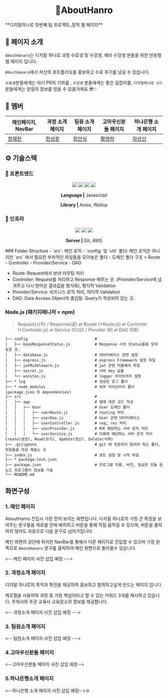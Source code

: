 <h1 align="middle">AboutHanro</h1>
**디지털하나로 첫번째 팀 프로젝트_정적 웹 페이지**

## 💬 페이지 소개

`AboutHanaro`는 디지털 하나로 과정 수료생 및 수강생, 예비 수강생 분들을 위한 반응형 웹 페이지 입니다.

 `AboutHanaro`에서 자신의 포트폴리오를 홍보하고 수료 후기를 남길 수 있습니다. 

`수료생`분들에게는 자기 PR의 기회를 , `수강생` 분들에게는 좋은 길잡이를, `디지털하나로 n기` 분들에게는 양질의 정보를 얻을 수 있을거에요 😎✨

## 🥰 멤버

| 메인페이지, NavBar | 과정 소개 페이지 | 팀원 소개 페이지| 고마우신분들 페이지| 하나은행 소개 페이지|
| --- | --- | --- |---|---|
| [정재헌](https://github.com/drdd1120) | [한성훈](https://github.com/seonghunhan) | [최안식](https://github.com/Ansix1207) | [황영하](https://github.com/HwangYoungHa) | [차성산](https://github.com/vaqueni)|

## ⚙️ 기술스택

### 🧷 프론트엔드

<div align="middle">

<img src="https://img.shields.io/badge/javascript-F7DF1E?style=for-the-badge&logo=javascript&logoColor=black"> <img src="https://img.shields.io/badge/HTML5-E34F26?style=for-the-badge&logo=HTML5&logoColor=white">
<img src="https://img.shields.io/badge/css3-1572B6?style=for-the-badge&logo=css3&logoColor=black">
<img src="https://img.shields.io/badge/axios-5A29E4?style=for-the-badge&logo=axios&logoColor=white">

  
**Language |** Javascript

**Library |**  Axios, Wallop

  
</div>

### 🧷 인프라

<div align="middle">

<img src="https://img.shields.io/badge/AWS EC2-FF9900?style=for-the-badge&logo=amazonec2&logoColor=white">
<img src="https://img.shields.io/badge/git-F05032?style=for-the-badge&logo=git&logoColor=white">
<img src="https://img.shields.io/badge/github-4479A1?style=for-the-badge&logo=github&logoColor=white">
  


**Server |** Git, AWS
  
</div>

<div>
### Folder Structure
- `src`: 메인 로직 
- `config` 및 `util` 폴더: 메인 로직은 아니지만 `src` 에서 필요한 부차적인 파일들을 모아놓은 폴더
- 도메인 폴더 구조
> Route - Controller - Provider/Service - DAO

- Route: Request에서 보낸 라우팅 처리
- Controller: Request를 처리하고 Response 해주는 곳. (Provider/Service에 넘겨주고 다시 받아온 결과값을 형식화), 형식적 Validation
- Provider/Service: 비즈니스 로직 처리, 의미적 Validation
- DAO: Data Access Object의 줄임말. Query가 작성되어 있는 곳. 
 
### Node.js (패키지매니저 = npm)
> Request(시작) / Response(끝)  ⇄ Router (*Route.js) ⇄ Controller (*Controller.js) ⇄ Service (CUD) / Provider (R) ⇄ DAO (DB)


```
├── config                              #
│   ├── baseResponseStatus.js           # Response 시의 Status들을 모아 놓은 곳. 
│   ├── database.js                     # 데이터베이스 관련 설정
│   ├── express.js                      # express Framework 설정 파일
│   ├── jwtMiddleware.js                # jwt 관련 미들웨어 파일
│   ├── secret.js                       # 서버 key 값들 
│   └── winston.js                      # logger 라이브러리 설정
├── * log                               # 생성된 로그 폴더
├── * node_modules                    	# 외부 라이브러리 폴더 (package.json 의 dependencies)
├── src                     			# 
│   ├── app              				# 앱에 대한 코드 작성
│   │   ├── User            			# User 도메인 폴더
│   │ 	│   ├── userRoute.js          	# routing 처리 
│   │ 	│   ├── userDao.js          	# User 관련 데이터베이스
│   │ 	│   ├── userController.js 		# req, res 처리
│   │ 	│   ├── userProvider.js   		# R에 해당하는 서버 로직 처리
│   │ 	│   └── userService.js   		# CUD에 해당하는 서버 로직 처리  
Create(생성), Read(읽기), Update(갱신), Delete(삭제) 
├── .gitignore                     		# git 에 포함되지 않아야 하는 폴더, 파일들을 작성 해놓는 곳
├── index.js                            # 포트 설정 및 시작 파일                     		
├── * package-lock.json              	 
├── package.json                        # 프로그램 이름, 버전, 필요한 모듈 등 노드 프로그램의 정보를 기술
└── README.md
```
</div>

## 화면구성

### 1. 메인 페이지
AboutHanro 진입시 가장 먼저 보이는 화면입니다. 
디지털 하나로의 가장 큰 특징을 보여주는 문구들을 캐로셀 안에 배치하고 버튼을 통해 직접 움직일 수 있으며, 버튼을 클릭하지 않아도 자동으로 다음 문구로 넘어가집니다.

메인 화면의 상단에 위치한 NavBar를 통해서 다른 페이지로 진입할 수 있으며 가장 왼쪽으로 `AboutHanaro` 문구를 클릭하여 메인 화면으로 돌아올수 있습니다.


<-- 메인 페이지 사진 삽입 예정 --->

### 2. 과정소개 페이지
디지털 하나로의 목적과 특전을 제공하여 홍보하고 참여하고싶게 만드는 페이지 입니다. 

케로젤을 사용하여 과정 중 가장 핵심이라고 할 수 있는 키워드 3개를 제시하고 있습니다.
주최사와 주관 교육사 교육장소의 정보를 제공합니다.

<-- 과정소개 페이지 사진 삽입 예정 --->


### 3. 팀원소개 페이지
<-- 팀원소개 페이지 사진 삽입 예정 --->


### 4.고마우신분들 페이지


<--고마우신분들 페이지 사진 삽입 예정-->

### 5.하나은행소개 페이지


<--하나은행 소개 페이지 사진 삽입 예정-->ㅍ
